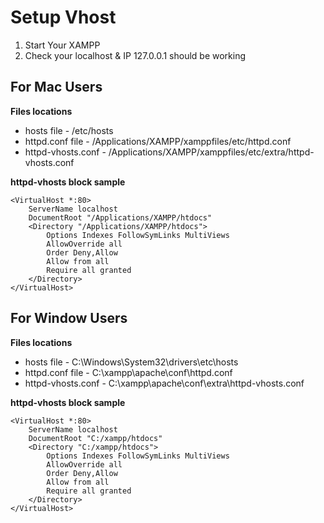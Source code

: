 # Setup Vhost

1. Start Your XAMPP
2. Check your localhost & IP 127.0.0.1 should be working 


## For Mac Users

**Files locations**
- hosts file - /etc/hosts
- httpd.conf file - /Applications/XAMPP/xamppfiles/etc/httpd.conf
- httpd-vhosts.conf - /Applications/XAMPP/xamppfiles/etc/extra/httpd-vhosts.conf

**httpd-vhosts block sample**
```
<VirtualHost *:80>
    ServerName localhost 
    DocumentRoot "/Applications/XAMPP/htdocs"  
    <Directory "/Applications/XAMPP/htdocs">  
        Options Indexes FollowSymLinks MultiViews
        AllowOverride all
        Order Deny,Allow
        Allow from all
        Require all granted
    </Directory>
</VirtualHost>
```

## For Window Users

**Files locations**
- hosts file - C:\Windows\System32\drivers\etc\hosts
- httpd.conf file - C:\xampp\apache\conf\httpd.conf
- httpd-vhosts.conf - C:\xampp\apache\conf\extra\httpd-vhosts.conf

**httpd-vhosts block sample**
```
<VirtualHost *:80>
    ServerName localhost 
    DocumentRoot "C:/xampp/htdocs" 
    <Directory "C:/xampp/htdocs"> 
        Options Indexes FollowSymLinks MultiViews
        AllowOverride all
        Order Deny,Allow
        Allow from all
        Require all granted
    </Directory>
</VirtualHost>
```